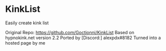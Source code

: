 # KinkList
Easily create kink list

Original Repo: https://github.com/Goctionni/KinkList
Based on hypnokink.net version 2.2
Ported by [Discord:] alexpdx#8182
Turned into a hosted page by me